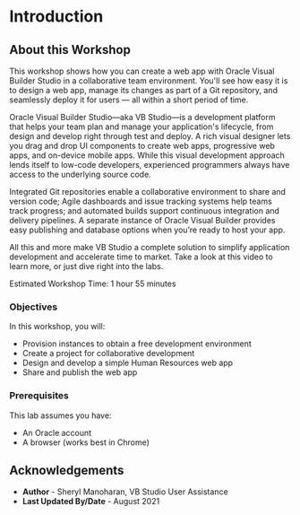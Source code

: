 # Introduction

## About this Workshop

This workshop shows how you can create a web app with Oracle Visual Builder Studio in a collaborative team environment. You'll see how easy it is to design a web app, manage its changes as part of a Git repository, and seamlessly deploy it for users — all within a short period of time.

Oracle Visual Builder Studio—aka VB Studio—is a development platform that helps your team plan and manage your application's lifecycle, from design and develop right through test and deploy. A rich visual designer lets you drag and drop UI components to create web apps, progressive web apps, and on-device mobile apps. While this visual development approach lends itself to low-code developers, experienced programmers always have access to the underlying source code.

Integrated Git repositories enable a collaborative environment to share and version code; Agile dashboards and issue tracking systems help teams track progress; and automated builds support continuous integration and delivery pipelines. A separate instance of Oracle Visual Builder provides easy publishing and database options when you’re ready to host your app.

All this and more make VB Studio a complete solution to simplify application development and accelerate time to market. Take a look at this video to learn more, or just dive right into the labs.
  [](youtube:pMmrNIypI7c)

Estimated Workshop Time: 1 hour 55 minutes

### Objectives

In this workshop, you will:
* Provision instances to obtain a free development environment
* Create a project for collaborative development
* Design and develop a simple Human Resources web app
* Share and publish the web app

### Prerequisites
This lab assumes you have:
* An Oracle account
* A browser (works best in Chrome)

## Acknowledgements
* **Author** - Sheryl Manoharan, VB Studio User Assistance
* **Last Updated By/Date** - August 2021
